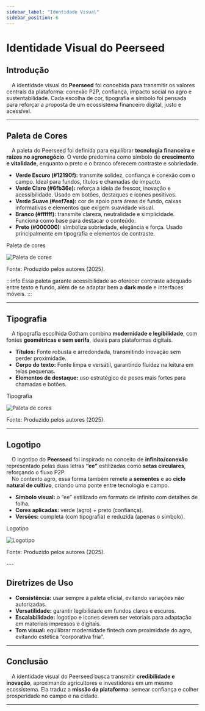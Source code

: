 ```yaml
---
sidebar_label: "Identidade Visual"
sidebar_position: 6
---
```


# Identidade Visual do Peerseed

## Introdução

&emsp;A identidade visual do **Peerseed** foi concebida para transmitir os valores centrais da plataforma: conexão P2P, confiança, impacto social no agro e sustentabilidade. Cada escolha de cor, tipografia e símbolo foi pensada para reforçar a proposta de um ecossistema financeiro digital, justo e acessível.

---

## Paleta de Cores

&emsp;A paleta do Peerseed foi definida para equilibrar **tecnologia financeira** e **raízes no agronegócio**. O verde predomina como símbolo de **crescimento e vitalidade**, enquanto o preto e o branco oferecem contraste e sobriedade.  

- **Verde Escuro (#12190f):** transmite solidez, confiança e conexão com o campo. Ideal para fundos, títulos e chamadas de impacto.  
- **Verde Claro (#6fb36e):** reforça a ideia de frescor, inovação e acessibilidade. Usado em botões, destaques e ícones positivos.  
- **Verde Suave (#eef7ea):** cor de apoio para áreas de fundo, caixas informativas e elementos que exigem suavidade visual.  
- **Branco (#ffffff):** transmite clareza, neutralidade e simplicidade. Funciona como base para destacar o conteúdo.  
- **Preto (#000000):** simboliza sobriedade, elegância e força. Usado principalmente em tipografia e elementos de contraste.  

<p style={{textAlign: 'center'}}>Paleta de cores</p>
<div style={{margin: 15}}>
  <div style={{textAlign: 'center'}}>
        <img src={require("../../static/img/paleta_cores.png").default} style={{width: 800}} alt="Paleta de cores" />
        <br/>
    </div>
</div>
<p style={{textAlign: 'center'}}> Fonte: Produzido pelos autores (2025).</p>

:::info
Essa paleta garante acessibilidade ao oferecer contraste adequado entre texto e fundo, além de se adaptar bem a **dark mode** e interfaces móveis.
:::

---

## Tipografia

&emsp;A tipografia escolhida Gotham combina **modernidade e legibilidade**, com fontes **geométricas e sem serifa**, ideais para plataformas digitais.  

- **Títulos:** Fonte robusta e arredondada, transmitindo inovação sem perder proximidade.  
- **Corpo do texto:** Fonte limpa e versátil, garantindo fluidez na leitura em telas pequenas.  
- **Elementos de destaque:** uso estratégico de pesos mais fortes para chamadas e botões.  

<p style={{textAlign: 'center'}}>Tipografia</p>
<div style={{margin: 15}}>
  <div style={{textAlign: 'center'}}>
        <img src={require("../../static/img/tipografia.png").default} style={{width: 800}} alt="Paleta de cores" />
        <br/>
    </div>
</div>
<p style={{textAlign: 'center'}}> Fonte: Produzido pelos autores (2025).</p>

---

## Logotipo

&emsp;O logotipo do **Peerseed** foi inspirado no conceito de **infinito/conexão** representado pelas duas letras **“ee”** estilizadas como **setas circulares**, reforçando o fluxo P2P.  
&emsp;No contexto agro, essa forma também remete a **sementes** e ao **ciclo natural de cultivo**, criando uma ponte entre tecnologia e campo.

- **Símbolo visual:** o “ee” estilizado em formato de infinito com detalhes de folha.  
- **Cores aplicadas:** verde (agro) + preto (confiança).  
- **Versões:** completa (com tipografia) e reduzida (apenas o símbolo).  

<p style={{textAlign: 'center'}}>Logotipo</p>
<div style={{margin: 15}}>
  <div style={{textAlign: 'center'}}>
        <img src={require("../../static/img/logo.png").default} style={{width: 800}} alt="Logotipo" />
        <br/>
    </div>
</div>
<p style={{textAlign: 'center'}}> Fonte: Produzido pelos autores (2025).</p>
---


## Diretrizes de Uso

- **Consistência:** usar sempre a paleta oficial, evitando variações não autorizadas.  
- **Versatilidade:** garantir legibilidade em fundos claros e escuros.  
- **Escalabilidade:** logotipo e ícones devem ser vetoriais para adaptação em materiais impressos e digitais.  
- **Tom visual:** equilibrar modernidade fintech com proximidade do agro, evitando estética “corporativa fria”.


---

## Conclusão

&emsp;A identidade visual do Peerseed busca transmitir **credibilidade e inovação**, aproximando agricultores e investidores em um mesmo ecossistema. Ela traduz a **missão da plataforma**: semear confiança e colher prosperidade no campo e na cidade.  

---
